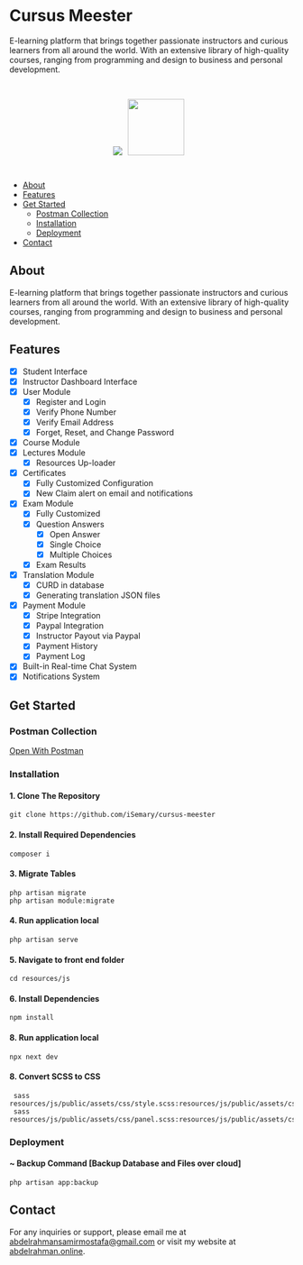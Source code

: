 # Cursus Meester
E-learning platform that brings together passionate instructors and curious learners from all around the world. With an extensive library of high-quality courses, ranging from programming and design to business and personal development.

<p align="center" style="margin:0"><img src="https://skillicons.dev/icons?i=laravel,next,react,nodejs,&perline=4"/><img width="100px" height="100px" style="margin:30px 10px" src="https://api.iconify.design/devicon:socketio-wordmark.svg"/></p>

-   [About](#about)
-   [Features](#features)
-   [Get Started](#get-started)
    -   [Postman Collection](#postman-collection)
    -   [Installation](#installation)
    -   [Deployment](#deployment)
-   [Contact](#contact)

## About

E-learning platform that brings together passionate instructors and curious learners from all around the world. With an extensive library of high-quality courses, ranging from programming and design to business and personal development.

## Features

- [x] Student Interface
 - [x] Instructor Dashboard Interface
 - [x] User Module
	 - [x] Register and Login
	 - [x] Verify Phone Number
	 - [x] Verify Email Address
	 - [x] Forget, Reset, and Change Password
 - [x] Course Module
 - [x] Lectures Module
	 - [x] Resources Up-loader
 - [x] Certificates
	 - [x] Fully Customized Configuration
   - [x] New Claim alert on email and notifications
 - [x] Exam Module
	 - [x] Fully Customized
	 - [x] Question Answers
		 - [x] Open Answer
		 - [x] Single Choice
		 - [x] Multiple Choices
	 - [x] Exam Results
 - [x] Translation Module
	 - [x] CURD in database
	 - [x] Generating translation JSON files
 - [x] Payment Module
     - [x] Stripe Integration
     - [x] Paypal Integration
     - [x] Instructor Payout via Paypal
     - [x] Payment History
     - [x] Payment Log
 - [X] Built-in Real-time Chat System
 - [X] Notifications System

## Get Started

### Postman Collection

[Open With Postman](https://www.postman.com/petitfour/workspace/cursus-meester)

### Installation

#### 1. Clone The Repository

    git clone https://github.com/iSemary/cursus-meester

#### 2. Install Required Dependencies

    composer i

#### 3. Migrate Tables

    php artisan migrate
    php artisan module:migrate

#### 4. Run application local

    php artisan serve

#### 5. Navigate to front end folder

    cd resources/js

#### 6. Install Dependencies

    npm install

#### 8. Run application local

    npx next dev

#### 8. Convert SCSS to CSS

     sass resources/js/public/assets/css/style.scss:resources/js/public/assets/css/style.css
     sass resources/js/public/assets/css/panel.scss:resources/js/public/assets/css/panel.css

### Deployment

#### ~ Backup Command [Backup Database and Files over cloud]

    php artisan app:backup

## Contact

For any inquiries or support, please email me at [abdelrahmansamirmostafa@gmail.com](mailto:abdelrahmansamirmostafa@gmail.com) or visit my website at [abdelrahman.online](https://www.abdelrahman.online/).
